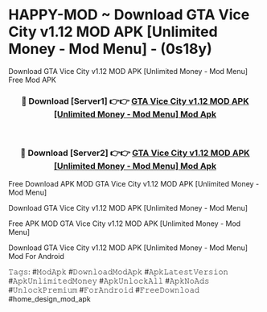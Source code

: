 # HAPPY-MOD ~ Download GTA Vice City v1.12 MOD APK [Unlimited Money - Mod Menu] - (0s18y)
Download GTA Vice City v1.12 MOD APK [Unlimited Money - Mod Menu] Free Mod APK

<div align="center">
<h3>🔴 Download [Server1] 👉👉 <a href="https://apk-comot.site?title=GTA_Vice_City_v1.12_MOD_APK_[Unlimited_Money_-_Mod_Menu]">GTA Vice City v1.12 MOD APK [Unlimited Money - Mod Menu] Mod Apk</a></h3><br>

<h3>🔴 Download [Server2] 👉👉 <a href="https://apk-comot.site?title=GTA_Vice_City_v1.12_MOD_APK_[Unlimited_Money_-_Mod_Menu]">GTA Vice City v1.12 MOD APK [Unlimited Money - Mod Menu] Mod Apk</a></h3>
</div>


Free Download APK MOD GTA Vice City v1.12 MOD APK [Unlimited Money - Mod Menu]

Download GTA Vice City v1.12 MOD APK [Unlimited Money - Mod Menu] 

Free APK MOD GTA Vice City v1.12 MOD APK [Unlimited Money - Mod Menu] 

Download GTA Vice City v1.12 MOD APK [Unlimited Money - Mod Menu] Mod For Android

𝚃𝚊𝚐𝚜: #𝙼𝚘𝚍𝙰𝚙𝚔 #𝙳𝚘𝚠𝚗𝚕𝚘𝚊𝚍𝙼𝚘𝚍𝙰𝚙𝚔 #𝙰𝚙𝚔𝙻𝚊𝚝𝚎𝚜𝚝𝚅𝚎𝚛𝚜𝚒𝚘𝚗 #𝙰𝚙𝚔𝚄𝚗𝚕𝚒𝚖𝚒𝚝𝚎𝚍𝙼𝚘𝚗𝚎𝚢 #𝙰𝚙𝚔𝚄𝚗𝚕𝚘𝚌𝚔𝙰𝚕𝚕 #𝙰𝚙𝚔𝙽𝚘𝙰𝚍𝚜 #𝚄𝚗𝚕𝚘𝚌𝚔𝙿𝚛𝚎𝚖𝚒𝚞𝚖 #𝙵𝚘𝚛𝙰𝚗𝚍𝚛𝚘𝚒𝚍 #𝙵𝚛𝚎𝚎𝙳𝚘𝚠𝚗𝚕𝚘𝚊𝚍 #home_design_mod_apk